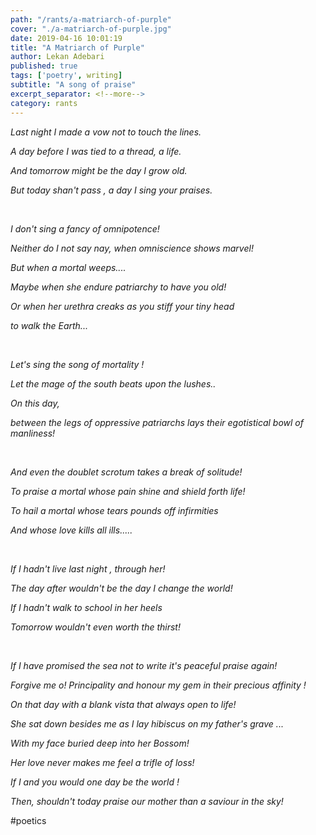 ```yaml
---
path: "/rants/a-matriarch-of-purple"
cover: "./a-matriarch-of-purple.jpg"
date: 2019-04-16 10:01:19
title: "A Matriarch of Purple"
author: Lekan Adebari
published: true
tags: ['poetry', writing]
subtitle: "A song of praise"
excerpt_separator: <!--more-->
category: rants
---
```



*Last night I made a vow not to touch the lines.*

*A day before I was tied to a thread, a life.*

*And tomorrow might be the day I grow old.*

*But today shan't pass , a day I sing your praises.*
<!--more-->
<br>

*I don't sing a fancy of omnipotence!*

*Neither do I not say nay, when omniscience shows marvel!*

*But when a mortal weeps....*

*Maybe when she endure patriarchy to have you old!*

*Or when her urethra creaks as you stiff your tiny head*

*to walk the Earth...*

<br>

*Let's sing the song of mortality !*

*Let the mage of the south beats upon the lushes..*

*On this day,*

*between the legs of oppressive patriarchs lays their egotistical bowl of manliness!*

<br>

*And even the doublet scrotum takes a break of solitude!*

*To praise a mortal whose pain shine and shield forth life!*

*To hail a mortal whose tears pounds off infirmities*

*And whose love kills all ills.....*

<br>

*If I hadn't live last night , through her!*

*The day after wouldn't be the day I change the world!*

*If I hadn't walk to school in her heels*

*Tomorrow wouldn't even worth the thirst!*

<br>

*If I have promised the sea not to write it's peaceful praise again!*

*Forgive me o! Principality and honour my gem in their precious affinity !*

*On that day with a blank vista that always open to life!*

*She sat down besides me as I lay hibiscus on my father's grave ...*

*With my face buried deep into her Bossom!*

*Her love never makes me feel a trifle of loss!*

*If I and you would one day be the world !*

*Then, shouldn't today praise our mother than a saviour in the sky!*


#poetics